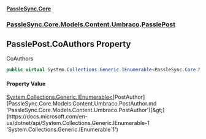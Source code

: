 #### [PassleSync.Core](index.md 'index')
### [PassleSync.Core.Models.Content.Umbraco](PassleSync.Core.Models.Content.Umbraco.md 'PassleSync.Core.Models.Content.Umbraco').[PasslePost](PassleSync.Core.Models.Content.Umbraco.PasslePost.md 'PassleSync.Core.Models.Content.Umbraco.PasslePost')

## PasslePost.CoAuthors Property

CoAuthors

```csharp
public virtual System.Collections.Generic.IEnumerable<PassleSync.Core.Models.Content.Umbraco.PostAuthor> CoAuthors { get; }
```

#### Property Value
[System.Collections.Generic.IEnumerable&lt;](https://docs.microsoft.com/en-us/dotnet/api/System.Collections.Generic.IEnumerable-1 'System.Collections.Generic.IEnumerable`1')[PostAuthor](PassleSync.Core.Models.Content.Umbraco.PostAuthor.md 'PassleSync.Core.Models.Content.Umbraco.PostAuthor')[&gt;](https://docs.microsoft.com/en-us/dotnet/api/System.Collections.Generic.IEnumerable-1 'System.Collections.Generic.IEnumerable`1')